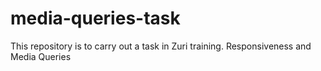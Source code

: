 # media-queries-task
This repository is to carry out a task in Zuri training. Responsiveness and Media Queries

